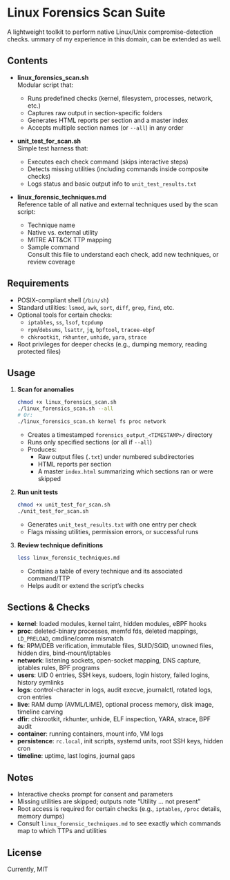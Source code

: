 # Linux Forensics Scan Suite

A lightweight toolkit to perform native Linux/Unix compromise-detection checks. ummary of my experience in this domain, can be extended as well.

## Contents

- **linux_forensics_scan.sh**  
  Modular script that:
  - Runs predefined checks (kernel, filesystem, processes, network, etc.)
  - Captures raw output in section-specific folders
  - Generates HTML reports per section and a master index
  - Accepts multiple section names (or `--all`) in any order

- **unit_test_for_scan.sh**  
  Simple test harness that:
  - Executes each check command (skips interactive steps)
  - Detects missing utilities (including commands inside composite checks)
  - Logs status and basic output info to `unit_test_results.txt`

- **linux_forensic_techniques.md**  
  Reference table of all native and external techniques used by the scan script:
  - Technique name
  - Native vs. external utility
  - MITRE ATT&CK TTP mapping
  - Sample command  
  Consult this file to understand each check, add new techniques, or review coverage

## Requirements

- POSIX-compliant shell (`/bin/sh`)
- Standard utilities: `lsmod`, `awk`, `sort`, `diff`, `grep`, `find`, etc.
- Optional tools for certain checks:
  - `iptables`, `ss`, `lsof`, `tcpdump`
  - `rpm`/`debsums`, `lsattr`, `jq`, `bpftool`, `tracee-ebpf`
  - `chkrootkit`, `rkhunter`, `unhide`, `yara`, `strace`
- Root privileges for deeper checks (e.g., dumping memory, reading protected files)

## Usage

1. **Scan for anomalies**
   ```sh
   chmod +x linux_forensics_scan.sh
   ./linux_forensics_scan.sh --all
   # Or:
   ./linux_forensics_scan.sh kernel fs proc network
   ```
   - Creates a timestamped `forensics_output_<TIMESTAMP>/` directory  
   - Runs only specified sections (or all if `--all`)  
   - Produces:
     - Raw output files (`.txt`) under numbered subdirectories  
     - HTML reports per section  
     - A master `index.html` summarizing which sections ran or were skipped

2. **Run unit tests**
   ```sh
   chmod +x unit_test_for_scan.sh
   ./unit_test_for_scan.sh
   ```
   - Generates `unit_test_results.txt` with one entry per check  
   - Flags missing utilities, permission errors, or successful runs

3. **Review technique definitions**
   ```sh
   less linux_forensic_techniques.md
   ```
   - Contains a table of every technique and its associated command/TTP  
   - Helps audit or extend the script’s checks

## Sections & Checks

- **kernel**: loaded modules, kernel taint, hidden modules, eBPF hooks  
- **proc**: deleted-binary processes, memfd fds, deleted mappings, `LD_PRELOAD`, cmdline/comm mismatch  
- **fs**: RPM/DEB verification, immutable files, SUID/SGID, unowned files, hidden dirs, bind-mount/iptables  
- **network**: listening sockets, open-socket mapping, DNS capture, iptables rules, BPF programs  
- **users**: UID 0 entries, SSH keys, sudoers, login history, failed logins, history symlinks  
- **logs**: control-character in logs, audit execve, journalctl, rotated logs, cron entries  
- **live**: RAM dump (AVML/LiME), optional process memory, disk image, timeline carving  
- **dfir**: chkrootkit, rkhunter, unhide, ELF inspection, YARA, strace, BPF audit  
- **container**: running containers, mount info, VM logs  
- **persistence**: `rc.local`, init scripts, systemd units, root SSH keys, hidden cron  
- **timeline**: uptime, last logins, journal gaps  

## Notes

- Interactive checks prompt for consent and parameters  
- Missing utilities are skipped; outputs note “Utility … not present”  
- Root access is required for certain checks (e.g., `iptables`, `/proc` details, memory dumps)  
- Consult `linux_forensic_techniques.md` to see exactly which commands map to which TTPs and utilities  

## License

Currently, MIT
